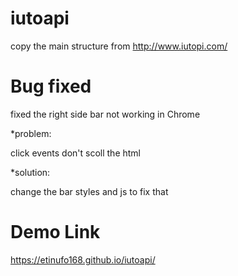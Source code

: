# iutoapi
copy the main structure from http://www.iutopi.com/

# Bug fixed
fixed the right side bar not working in Chrome

*problem:

click events don't scoll the html

*solution:

change the bar styles and js to fix that

# Demo Link
https://etinufo168.github.io/iutoapi/
